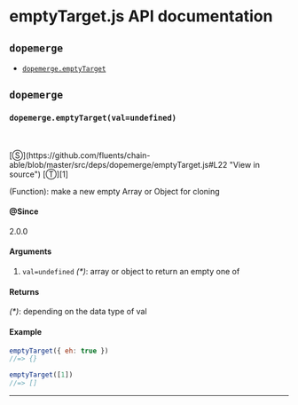 # emptyTarget.js API documentation

<!-- div class="toc-container" -->

<!-- div -->

## `dopemerge`
* <a href="#dopemerge-prototype-emptyTarget"  data-meta="emptyTarget val undefined"  data-call="emptyTarget val undefined"  data-category="Methods"  data-description="Function make a new empty Array or Object for cloning"  data-name="emptyTarget"  data-member="dopemerge"  data-all="meta emptyTarget val undefined call emptyTarget val undefined category Methods description Function make a new empty Array or Object for cloning name emptyTarget member dopemerge see notes todos klassProps" >`dopemerge.emptyTarget`</a>

<!-- /div -->

<!-- /div -->

<!-- div class="doc-container" -->

<!-- div -->

## `dopemerge`

<!-- div -->

<h3 id="dopemerge-prototype-emptyTarget" data-member="dopemerge" data-category="Methods" data-name="emptyTarget"><code>dopemerge.emptyTarget(val=undefined)</code></h3>
<br>
<br>
[&#x24C8;](https://github.com/fluents/chain-able/blob/master/src/deps/dopemerge/emptyTarget.js#L22 "View in source") [&#x24C9;][1]

(Function): make a new empty Array or Object for cloning


#### @Since
2.0.0

#### Arguments
1. `val=undefined` *(&#42;)*: array or object to return an empty one of

#### Returns
*(&#42;)*: depending on the data type of val

#### Example
```js
emptyTarget({ eh: true })
//=> {}

emptyTarget([1])
//=> []

```
---

<!-- /div -->

<!-- /div -->

<!-- /div -->

 [1]: #dopemerge "Jump back to the TOC."
